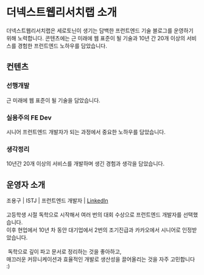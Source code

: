 # 더넥스트웹리서치랩 소개
더넥스트웹리서치랩은 세로토닌이 생기는 담백한 프런트엔드 기술 블로그를 운영하기 위해 노력합니다.
콘텐츠에는 근 미래에 웹 표준이 될 기술과 10년 간 20개 이상의 서비스를 경험한 프런트엔드 노하우를 담았습니다.

## 컨텐츠
### 선행개발
근 미래에 웹 표준이 될 기술을 담았습니다.

### 실용주의 FE Dev
시니어 프런트엔드 개발자가 되는 과정에서 중요한 노하우를 담았습니다.
​
### 생각정리
10년간 20개 이상의 서비스를 개발하며 생긴 경험과 생각을 담았습니다.

## 운영자 소개
조용구 | ISTJ | 프런트엔드 개발자 | [LinkedIn](https://www.linkedin.com/in/yongku-cho)
​<br /><br />
고등학생 시절 독학으로 시작해서 여러 번의 대회 수상으로 프런트엔드 개발자를 선택했습니다.<br />
이후 현업에서 10년 차 동안 대기업에서 2번의 조기진급과 카카오에서 시니어로 인정받았습니다.<br /><br />
​
독학으로 깊이 파고 문서로 정리하는 것을 좋아하고,<br />
매끄러운 커뮤니케이션과 효율적인 개발로 생산성을 끌어올리는 것을 자주 고민합니다 :)
